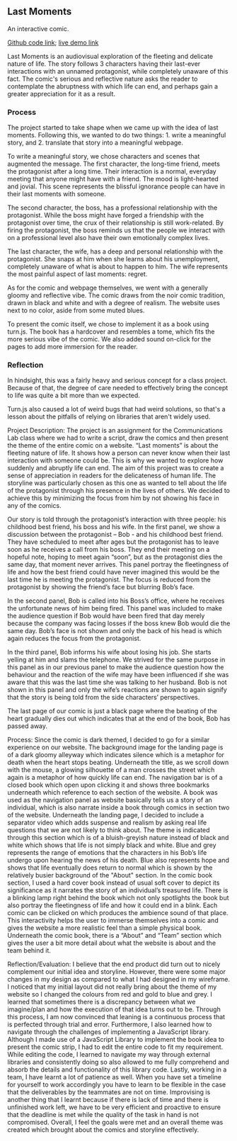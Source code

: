 ## Last Moments

An interactive comic.

[Github code link](https://github.com/ishmalkhalid/FinalMomentsComic); [live demo link](https://ishmalkhalid.github.io/FinalMomentsComic)

Last Moments is an audiovisual exploration of the fleeting and delicate nature of life. The story follows 3 characters having their last-ever interactions with an unnamed protagonist, while completely unaware of this fact. The comic's serious and reflective nature asks the reader to contemplate the abruptness with which life can end, and perhaps gain a greater appreciation for it as a result.

### Process
The project started to take shape when we came up with the idea of last moments. Following this, we wanted to do two things: 1. write a meaningful story, and 2. translate that story into a meaningful webpage.

To write a meaningful story, we chose characters and scenes that augmented the message. The first character, the long-time friend, meets the protagonist after a long time. Their interaction is a normal, everyday meeting that anyone might have with a friend. The mood is light-hearted and jovial. This scene represents the blissful ignorance people can have in their last moments with someone.

The second character, the boss, has a professional relationship with the protagonist. While the boss might have forged a friendship with the protagonist over time, the crux of their relationship is still work-related. By firing the protagonist, the boss reminds us that the people we interact with on a professional level also have their own emotionally complex lives.

The last character, the wife, has a deep and personal relationship with the protagonist. She snaps at him when she learns about his unemployment, completely unaware of what is about to happen to him. The wife represents the most painful aspect of last moments: regret.

As for the comic and webpage themselves, we went with a generally gloomy and reflective vibe. The comic draws from the noir comic tradition, drawn in black and white and with a degree of realism. The website uses next to no color, aside from some muted blues. 

To present the comic itself, we chose to implement it as a book using turn.js. The book has a hardcover and resembles a tome, which fits the more serious vibe of the comic. We also added sound on-click for the pages to add more immersion for the reader.

### Reflection
In hindsight, this was a fairly heavy and serious concept for a class project. Because of that, the degree of care needed to effectively bring the concept to life was quite a bit more than we expected. 

Turn.js also caused a lot of weird bugs that had weird solutions, so that's a lesson about the pitfalls of relying on libraries that aren't widely used.

Project Description: The project is an assignment for the Communications Lab class where we had to write a script, draw the comics and then present the theme of the entire comic on a website. “Last moments” is about the fleeting nature of life. It shows how a person can never know when their last interaction with someone could be. This is why we wanted to explore how suddenly and abruptly life can end. The aim of this project was to create a sense of appreciation in readers for the delicateness of human life. The storyline was particularly chosen as this one as wanted to tell about the life of the protagonist through his presence in the lives of others. We decided to achieve this by minimizing the focus from him by not showing his face in any of the comics.

Our story is told through the protagonist’s interaction with three people: his childhood best friend, his boss and his wife. In the first panel, we show a discussion between the protagonist – Bob - and his childhood best friend. They have scheduled to meet after ages but the protagonist has to leave soon as he receives a call from his boss. They end their meeting on a hopeful note, hoping to meet again “soon”, but as the protagonist dies the same day, that moment never arrives. This panel portray the fleetingness of life and how the best friend could have never imagined this would be the last time he is meeting the protagonist. The focus is reduced from the protagonist by showing the friend’s face but blurring Bob’s face.

In the second panel, Bob is called into his Boss’s office, where he receives the unfortunate news of him being fired. This panel was included to make the audience question if Bob would have been fired that day merely because the company was facing losses if the boss knew Bob would die the same day. Bob’s face is not shown and only the back of his head is which again reduces the focus from the protagonist.

In the third panel, Bob informs his wife about losing his job. She starts yelling at him and slams the telephone. We strived for the same purpose in this panel as in our previous panel to make the audience question how the behaviour and the reaction of the wife may have been influenced if she was aware that this was the last time she was talking to her husband. Bob is not shown in this panel and only the wife’s reactions are shown to again signify that the story is being told from the side characters’ perspectives.

The last page of our comic is just a black page where the beating of the heart gradually dies out which indicates that at the end of the book, Bob has passed away.

Process: Since the comic is dark themed, I decided to go for a similar experience on our website. The background image for the landing page is of a dark gloomy alleyway which indicates silence which is a metaphor for death when the heart stops beating. Underneath the title, as we scroll down with the mouse, a glowing silhouette of a man crosses the street which again is a metaphor of how quickly life can end. The navigation bar is of a closed book which open upon clicking it and shows three bookmarks underneath which reference to each section of the website. A book was used as the navigation panel as website basically tells us a story of an individual, which is also narrate inside a book through comics in section two of the website. Underneath the landing page, I decided to include a separator video which adds suspense and realism by asking real life questions that we are not likely to think about. The theme is indicated through this section which is of a bluish-greyish nature instead of black and white which shows that life is not simply black and white. Blue and grey represents the range of emotions that the characters in his Bob’s life undergo upon hearing the news of his death. Blue also represents hope and shows that life eventually does return to normal which is shown by the relatively busier background of the "About" section. In the comic book section, I used a hard cover book instead of usual soft cover to depict its significance as it narrates the story of an individual’s treasured life. There is a blinking lamp right behind the book which not only spotlights the book but also portray the fleetingness of life and how it could end in a blink. Each comic can be clicked on which produces the ambience sound of that place. This interactivity helps the user to immerse themselves into a comic and gives the website a more realistic feel than a simple physical book. Underneath the comic book, there is a “About” and “Team” section which gives the user a bit more detail about what the website is about and the team behind it.

Reflection/Evaluation: I believe that the end product did turn out to nicely complement our initial idea and storyline. However, there were some major changes in my design as compared to what I had designed in my wireframe. I noticed that my initial layout did not really bring about the theme of my website so I changed the colours from red and gold to blue and grey. I learned that sometimes there is a discrepancy between what we imagine/plan and how the execution of that idea turns out to be. Through this process, I am now convinced that leaning is a continuous process that is perfected through trial and error. Furthermore, I also learned how to navigate through the challenges of implementing a JavaScript library. Although I made use of a JavaScript Library to implement the book idea to present the comic strip, I had to edit the entire code to fit my requirement. While editing the code, I learned to navigate my way through external libraries and consistently doing so also allowed to me fully comprehend and absorb the details and functionality of this library code. Lastly, working in a team, I have learnt a lot of patience as well. When you have set a timeline for yourself to work accordingly you have to learn to be flexible in the case that the deliverables by the teammates are not on time. Improvising is another thing that I learnt because if there is lack of time and there is unfinished work left, we have to be very efficient and proactive to ensure that the deadline is met while the quality of the task in hand is not compromised. Overall, I feel the goals were met and an overall theme was created which brought about the comics and storyline effectively.
